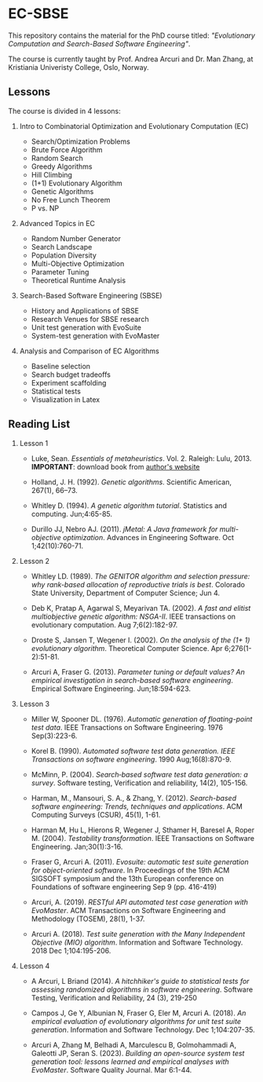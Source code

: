# EC-SBSE
This repository contains the material for the PhD course titled: *"Evolutionary Computation and Search-Based Software Engineering"*.

The course is currently taught by Prof. Andrea Arcuri and Dr. Man Zhang, at Kristiania Univeristy College, Oslo, Norway.


## Lessons
The course is divided in 4 lessons:

1) Intro to Combinatorial Optimization and Evolutionary Computation (EC)
   * Search/Optimization Problems
   * Brute Force Algorithm
   * Random Search
   * Greedy Algorithms
   * Hill Climbing
   * (1+1) Evolutionary Algorithm
   * Genetic Algorithms
   * No Free Lunch Theorem
   * P vs. NP

2) Advanced Topics in EC
    * Random Number Generator
    * Search Landscape
    * Population Diversity
    * Multi-Objective Optimization
    * Parameter Tuning
    * Theoretical Runtime Analysis

3) Search-Based Software Engineering (SBSE)
    * History and Applications of SBSE
    * Research Venues for SBSE research
    * Unit test generation with EvoSuite
    * System-test generation with EvoMaster

4) Analysis and Comparison of EC Algorithms
    * Baseline selection
    * Search budget tradeoffs
    * Experiment scaffolding
    * Statistical tests
    * Visualization in Latex

## Reading List

1) Lesson 1
   * Luke, Sean. *Essentials of metaheuristics*. Vol. 2. Raleigh: Lulu, 2013.
            **IMPORTANT**: download book from [author's website](https://cs.gmu.edu/~sean/book/metaheuristics/)

   * Holland, J. H. (1992). *Genetic algorithms*. Scientific American, 267(1), 66–73.
   
   * Whitley D. (1994). *A genetic algorithm tutorial*. Statistics and computing.  Jun;4:65-85.
   
   * Durillo JJ, Nebro AJ. (2011). *jMetal: A Java framework for multi-objective optimization*. Advances in Engineering Software.  Oct 1;42(10):760-71.
   
2) Lesson 2
   * Whitley LD. (1989). *The GENITOR algorithm and selection pressure: why rank-based allocation of reproductive trials is best*. Colorado State University, Department of Computer Science;  Jun 4.
   
   * Deb K, Pratap A, Agarwal S, Meyarivan TA. (2002). *A fast and elitist multiobjective genetic algorithm: NSGA-II*. IEEE transactions on evolutionary computation.  Aug 7;6(2):182-97.

   * Droste S, Jansen T, Wegener I. (2002). *On the analysis of the (1+ 1) evolutionary algorithm*. Theoretical Computer Science.  Apr 6;276(1-2):51-81.

   * Arcuri A, Fraser G. (2013). *Parameter tuning or default values? An empirical investigation in search-based software engineering*. Empirical Software Engineering. Jun;18:594-623.

3) Lesson 3

   * Miller W, Spooner DL. (1976). *Automatic generation of floating-point test data*. IEEE Transactions on Software Engineering. 1976 Sep(3):223-6.

   * Korel B. (1990). *Automated software test data generation. IEEE Transactions on software engineering*. 1990 Aug;16(8):870-9.

   * McMinn, P. (2004). *Search‐based software test data generation: a survey*. Software testing, Verification and reliability, 14(2), 105-156.

   * Harman, M., Mansouri, S. A., & Zhang, Y. (2012). *Search-based software engineering: Trends, techniques and applications*. ACM Computing Surveys (CSUR), 45(1), 1-61.

   * Harman M, Hu L, Hierons R, Wegener J, Sthamer H, Baresel A, Roper M. (2004). *Testability transformation*. IEEE Transactions on Software Engineering. Jan;30(1):3-16.
   
   * Fraser G, Arcuri A. (2011). *Evosuite: automatic test suite generation for object-oriented software*. In Proceedings of the 19th ACM SIGSOFT symposium and the 13th European conference on Foundations of software engineering  Sep 9 (pp. 416-419)

   * Arcuri, A. (2019). *RESTful API automated test case generation with EvoMaster*. ACM Transactions on Software Engineering and Methodology (TOSEM), 28(1), 1-37.

   * Arcuri A. (2018). *Test suite generation with the Many Independent Objective (MIO) algorithm*. Information and Software Technology. 2018 Dec 1;104:195-206.

4) Lesson 4
   * A Arcuri, L Briand (2014). *A hitchhiker's guide to statistical tests for assessing randomized algorithms in software engineering*. Software Testing, Verification and Reliability, 24 (3), 219-250

   * Campos J, Ge Y, Albunian N, Fraser G, Eler M, Arcuri A. (2018). *An empirical evaluation of evolutionary algorithms for unit test suite generation*. Information and Software Technology.  Dec 1;104:207-35.
   
   * Arcuri A, Zhang M, Belhadi A, Marculescu B, Golmohammadi A, Galeotti JP, Seran S. (2023). *Building an open-source system test generation tool: lessons learned and empirical analyses with EvoMaster*. Software Quality Journal.  Mar 6:1-44.

   







